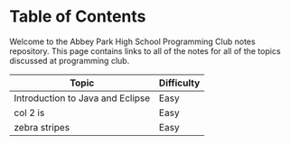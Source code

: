 # Table of Contents

Welcome to the Abbey Park High School Programming Club notes repository. This page contains links to all of the notes for all of the topics discussed at programming club.

| Topic        | Difficulty |
| ------------- |:------- |
| Introduction to Java and Eclipse | Easy |
| col 2 is      | Easy |
| zebra stripes | Easy |